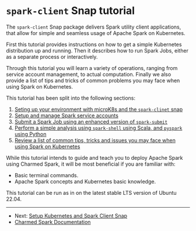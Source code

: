 # `spark-client` Snap tutorial

The `spark-client` Snap package delivers Spark utility client applications, that allow for simple and seamless usage of Apache Spark on Kubernetes.

First this tutorial provides instructions on how to get a simple Kubernetes distribution up and running. Then it describes how to run Spark Jobs, either as a separate process or interactively. 

Through this tutorial you will learn a variety of operations, ranging from service account management, to actual computation. Finally we also provide a list of tips and tricks of common problems you may face when using Spark on Kubernetes. 

This tutorial has been split into the following sections:

1. [Seting up your environment with microK8s and the `spark-clinet` snap](https://discourse.charmhub.io/t/spark-client-snap-tutorial-setup-environment/8951)
1. [Setup and manage Spark service accounts](https://discourse.charmhub.io/t/spark-client-snap-tutorial-setup-environment/8952)
1. [Submit a Spark Job using an enhanced version of `spark-submit`](https://discourse.charmhub.io/t/spark-client-snap-tutorial-spark-submit/8953)
1. [Perform a simple analysis using `spark-shell` using Scala, and `pyspark` using Python](https://discourse.charmhub.io/t/spark-client-snap-tutorial-interactive-mode/8954)
1. [Review a list of common tips, tricks and issues you may face when using Spark on Kubernetes](https://discourse.charmhub.io/t/spark-client-snap-tutorial-common-gotchas/8955)

While this tutorial intends to guide and teach you to deploy Apache Spark using Charmed Spark, it will be most beneficial if you are familiar with: 
- Basic terminal commands.
- Apache Spark concepts and Kubernetes basic knowledge.

This tutorial can be run as in on the latest stable LTS version of Ubuntu 22.04.

***

* Next: [ Setup Kubernetes and Spark Client Snap](https://discourse.charmhub.io/t/spark-client-snap-tutorial-setup-environment/8951)
* [Charmed Spark Documentation](https://discourse.charmhub.io/t/charmed-spark-documentation/8963)